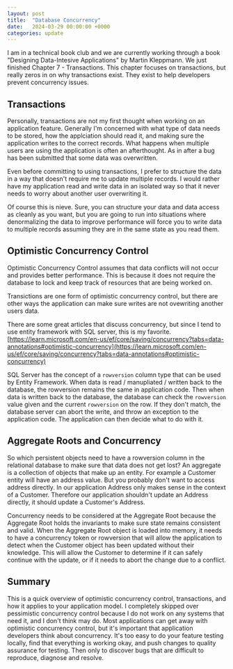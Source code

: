 ```yaml
---
layout: post
title:  "Database Concurrency"
date:   2024-03-29 00:00:00 +0000
categories: update
---
```


I am in a technical book club and we are currently working through a book
"Designing Data-Intesive Applications" by Martin Kleppmann. We just finished
Chapter 7 - Transactions. This chapter focuses on transactions, but really
zeros in on why transactions exist. They exist to help developers prevent
concurrency issues.

## Transactions

Personally, transactions are not my first thought when working on an
application feature. Generally I'm concerned with what type of data
needs to be stored, how the applciation should read it, and making
sure the application writes to the correct records. What happens when
multiple users are using the application is often an afterthought. As
in after a bug has been submitted that some data was overwritten.

Even before committing to using transactions, I prefer to structure the data
in a way that doesn't require me to update multiple records. I would rather
have my application read and write data in an isolated way so that it never
needs to worry about another user overwriting it.

Of course this is nieve. Sure, you can structure your data and data access
as cleanly as you want, but you are going to run into situations where
denormalizing the data to improve performance will force you to write
data to multiple records assuming they are in the same state as you read
them.

## Optimistic Concurrency Control

Optimistic Concurrency Control assumes that data conflicts will not occur
and provides better performance. This is because it does not require
the database to lock and keep track of resources that are being worked on.

Transictions are one form of optimistic concurrency control, but there
are other ways the application can make sure writes are not ovewriting
another users data.

There are some great articles that discuss concurrency, but since I tend
to use entity framework with SQL server, this is my favorite.
[https://learn.microsoft.com/en-us/ef/core/saving/concurrency?tabs=data-annotations#optimistic-concurrency](https://learn.microsoft.com/en-us/ef/core/saving/concurrency?tabs=data-annotations#optimistic-concurrency)

SQL Server has the concept of a `rowversion` column type that can be
used by Entity Framework. When data is read / manupliated / written back to the
database, the rowversion remains the same in application code. Then when data is
written back to the database, the database can check the `rowversion` value given
and the current `rowversion` on the row. If they don't match, the database server
can abort the write, and throw an exception to the application code. The application
can then decide what to do with it.

## Aggregate Roots and Concurrency

So which persistent objects need to have a rowversion column in the relational
database to make sure that data does not get lost? An aggregate is a collection
of objects that make up an entity. For example a Customer entity will have an
address value. But you probably don't want to access address directly. In our
application Address only makes sense in the context of a Customer. Therefore
our application shouldn't update an Address directly, it should update a Customer's
Address.

Concurrency needs to be considered at the Aggregate Root because the Aggregate Root holds
the invariants to make sure state remains consistent and valid. When the Aggregate
Root object is loaded into memory, it needs to have a concurrency token or
rowversion that will allow the application to detect when the Customer object
has been updated without their knowledge. This will allow the Customer to determine
if it can safely continue with the update, or if it needs to abort the change due
to a conflict.

## Summary

This is a quick overview of optimistic concurrency control, transactions, and
how it applies to your application model. I completely skipped over pessimistic
concurrency control because I do not work on any systems that need it, and I don't
think may do. Most applications can get away with optimistic concurrency control,
but it's important that application developers think about concurrency. It's too
easy to do your feature testing locally, find that everything is working okay, and
push changes to quality assurance for testing. Then only to discover bugs that
are difficult to reproduce, diagnose and resolve.
